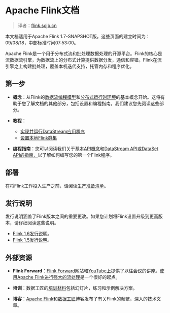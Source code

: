 

# Apache Flink文档

> 译者：[flink.sojb.cn](https://flink.sojb.cn/)

本文档适用于Apache Flink 1.7-SNAPSHOT版。这些页面的建立时间为：09/08/18，中部标准时间07:53:00。

Apache Flink是一个用于分布式流和批处理数据处理的开源平台。Flink的核心是流数据流引擎，为数据流上的分布式计算提供数据分发，通信和容错。Flink在流引擎之上构建批处理，覆盖本机迭代支持，托管内存和程序优化。

## 第一步

*   **概念**：从Flink的[数据流编程模型](https://flink.sojb.cn/concepts/programming-model.html)和[分布式运行时环境](https://flink.sojb.cn/concepts/runtime.html)的基本概念开始。这将有助于您了解文档的其他部分，包括设置和编程指南。我们建议您先阅读这些部分。

*   **教程**：
    *   [实现并运行DataStream应用程序](https://flink.sojb.cn/tutorials/datastream_api.html)
    *   [设置本地Flink群集](https://flink.sojb.cn/tutorials/local_setup.html)
*   **编程指南**：您可以阅读我们关于[基本API概念](https://flink.sojb.cn/dev/api_concepts.html)和[DataStream API](https://flink.sojb.cn/dev/datastream_api.html)或[DataSet API的指南，](https://flink.sojb.cn/dev/batch/index.html)以了解如何编写您的第一个Flink程序。

## 部署

在将Flink工作投入生产之前，请阅读[生产准备清单](https://flink.sojb.cn/ops/production_ready.html)。

## 发行说明

发行说明涵盖了Flink版本之间的重要更改。如果您计划将Flink设置升级到更高版本，请仔细阅读这些说明。

*   [Flink 1.6发行说明](https://flink.sojb.cn/release-notes/flink-1.6.html)。
*   [Flink 1.5发行说明](https://flink.sojb.cn/release-notes/flink-1.5.html)。

## 外部资源

*   **Flink Forward**：[Flink Forward](http://flink-forward.org/)网站和[YouTube上](https://www.youtube.com/channel/UCY8_lgiZLZErZPF47a2hXMA)提供了以往会议的讲座。[使用Apache Flink进行强大的流处理](http://2016.flink-forward.org/kb_sessions/robust-stream-processing-with-apache-flink/)是一个很好的起点。

*   **培训**：数据工匠的[培训材料](http://training.data-artisans.com/)包括幻灯片，练习和示例解决方案。

*   **博客**：[Apache Flink](https://flink.apache.org/blog/)和[数据工匠](https://data-artisans.com/blog/)博客发布了有关Flink的频繁，深入的技术文章。

